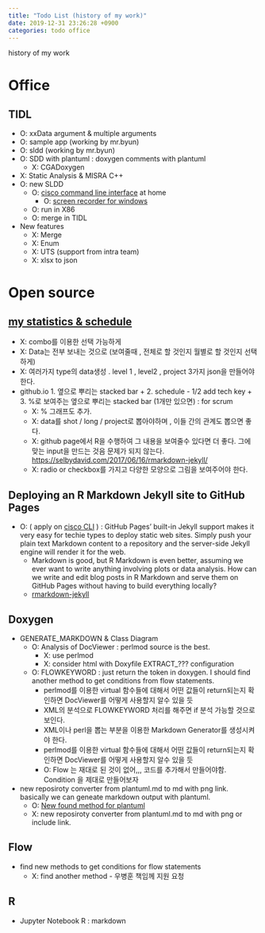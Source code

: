 ```yaml
---
title: "Todo List (history of my work)"
date: 2019-12-31 23:26:28 +0900
categories: todo office
---
```

history of my work

# Office
## TIDL
- O: xxData argument & multiple arguments
- O: sample app (working by mr.byun)
- O: sldd (working by mr.byun)
- O: SDD with plantuml : doxygen comments with plantuml
  - X: CGADoxygen
- X: Static Analysis & MISRA C++
- O: new SLDD 
  - O: [cisco command line interface](https://github.com/cheoljoo/cisco_style_CLI) at home
    - O: [screen recorder for windows](https://www.nchsoftware.com/capture/index.html)
  - O: run in X86
  - O: merge in TIDL
- New features
  - X: Merge
  - X: Enum
  - X: UTS (support from intra team)
  - X: xlsx to json

# Open source
## [my statistics & schedule](https://github.com/cheoljoo/cheoljoo.github.io)
- X: combo를 이용한 선택 가능하게
- X: Data는 전부 보내는 것으로 (보여줄때 , 전체로 할 것인지 월별로 할 것인지 선택하게)
- X: 여러가지 type의 data생성 . level 1 , level2 ,  project 3가지  json을 만들어야 한다.
- github.io  1. 옆으로 뿌리는  stacked bar  +  2. schedule - 1/2 add tech key + 3. %로 보여주는 옆으로 뿌리는 stacked bar (1개만 있으면)  : for scrum
  - X: % 그래프도 추가.
  - X: data를 shot / long / project로 뽑아야하며 , 이들 간의 관계도 뽑으면 좋다.
  - X: github page에서 R을 수행하여 그 내용을 보여줄수 있다면 더 좋다. 그에 맞는 input을 만드는 것음 문제가 되지 않는다.  https://selbydavid.com/2017/06/16/rmarkdown-jekyll/
  - X: radio or checkbox를 가지고 다양한 모양으로 그림을 보여주어야 한다.

## Deploying an R Markdown Jekyll site to GitHub Pages
- O: ( apply on [cisco CLI](https://github.com/cheoljoo/cisco_style_CLI) ) : GitHub Pages’ built-in Jekyll support makes it very easy for techie types to deploy static web sites. Simply push your plain text Markdown content to a repository and the server-side Jekyll engine will render it for the web.
  - Markdown is good, but R Markdown is even better, assuming we ever want to write anything involving plots or data analysis. How can we write and edit blog posts in R Markdown and serve them on GitHub Pages without having to build everything locally?
  - [rmarkdown-jekyll](https://selbydavid.com/2017/06/16/rmarkdown-jekyll/)

## Doxygen
- GENERATE_MARKDOWN & Class Diagram
  - O: Analysis of DocViewer : perlmod source is the best.
    - X: use perlmod 
    - X: consider html with Doxyfile EXTRACT_??? configuration
  - O: FLOWKEYWORD : just return the token in doxygen.  I should find another method to get conditions from flow statements.
    - perlmod를 이용한 virtual 함수들에 대해서 어떤 값들이 return되는지 확인하면 DocViewer를 어떻게 사용할지 알수 있을 듯
    - XML의 분석으로 FLOWKEYWORD 처리를 해주면 if 분석 가능할 것으로 보인다.
    - XML이나 perl을 뽑는 부분을 이용한 Markdown Generator를 생성시켜야 한다.
    - perlmod를 이용한 virtual 함수들에 대해서 어떤 값들이 return되는지 확인하면 DocViewer를 어떻게 사용할지 알수 있을 듯
    - O: Flow 는 재대로 된 것이 없어,,,  코드를 추가해서 만들어야함.  Condition 을 제대로 만들어보자
- new reposiroty converter from plantuml.md to md with png link. basically we can geneate markdown output with plantuml.
  - O: [New found method for plantuml](https://cheoljoo.github.io/plantuml/new-finding-of-plantuml/)
  - X: new reposiroty converter from plantuml.md to md with png or include link. 

## Flow
- find new methods to get conditions for flow statements
  - X: find another method - 우병훈 책임께 지원 요청

## R
- Jupyter Notebook R  : markdown
